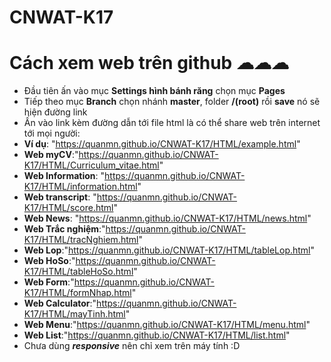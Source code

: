 # CNWAT-K17
# Cách xem web trên github ☁☁☁

- Đầu tiên ấn vào mục **Settings hình bánh răng** chọn mục **Pages**
- Tiếp theo mục **Branch** chọn nhánh **master**, folder **/(root)** rồi **save** nó sẽ hiện đường link
- Ấn vào link kèm đường dẫn tới file html là có thể share web trên internet tới mọi người: 
- **Ví dụ**: "https://quanmn.github.io/CNWAT-K17/HTML/example.html"
- **Web myCV**:"https://quanmn.github.io/CNWAT-K17/HTML/Curriculum_vitae.html"
- **Web Information**: "https://quanmn.github.io/CNWAT-K17/HTML/information.html"
- **Web transcript**: "https://quanmn.github.io/CNWAT-K17/HTML/score.html"
- **Web News**: "https://quanmn.github.io/CNWAT-K17/HTML/news.html"
- **Web Trắc nghiệm**:"https://quanmn.github.io/CNWAT-K17/HTML/tracNghiem.html"
- **Web Lop**:"https://quanmn.github.io/CNWAT-K17/HTML/tableLop.html"
- **Web HoSo**:"https://quanmn.github.io/CNWAT-K17/HTML/tableHoSo.html"
- **Web Form**:"https://quanmn.github.io/CNWAT-K17/HTML/formNhap.html"
- **Web Calculator**:"https://quanmn.github.io/CNWAT-K17/HTML/mayTinh.html"
- **Web Menu**:"https://quanmn.github.io/CNWAT-K17/HTML/menu.html"
- **Web List**:"https://quanmn.github.io/CNWAT-K17/HTML/list.html"
- Chưa dùng ***responsive*** nên chỉ xem trên máy tính :D
